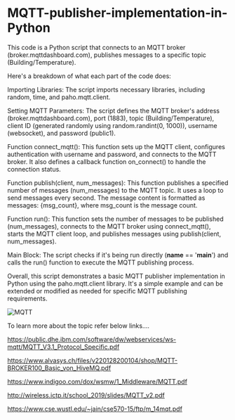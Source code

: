 # MQTT-publisher-implementation-in-Python
This code is a Python script that connects to an MQTT broker (broker.mqttdashboard.com), publishes messages to a specific topic (Building/Temperature).

Here's a breakdown of what each part of the code does:

Importing Libraries: The script imports necessary libraries, including random, time, and paho.mqtt.client.

Setting MQTT Parameters: The script defines the MQTT broker's address (broker.mqttdashboard.com), port (1883), topic (Building/Temperature), client ID (generated randomly using random.randint(0, 1000)), username (websocket), and password (public1).

Function connect_mqtt(): This function sets up the MQTT client, configures authentication with username and password, and connects to the MQTT broker. It also defines a callback function on_connect() to handle the connection status.

Function publish(client, num_messages): This function publishes a specified number of messages (num_messages) to the MQTT topic. It uses a loop to send messages every second. The message content is formatted as messages: {msg_count}, where msg_count is the message count.

Function run(): This function sets the number of messages to be published (num_messages), connects to the MQTT broker using connect_mqtt(), starts the MQTT client loop, and publishes messages using publish(client, num_messages).

Main Block: The script checks if it's being run directly (__name__ == '__main__') and calls the run() function to execute the MQTT publishing process.

Overall, this script demonstrates a basic MQTT publisher implementation in Python using the paho.mqtt.client library. It's a simple example and can be extended or modified as needed for specific MQTT publishing requirements.

![MQTT](https://github.com/IndikaAnuradha/MQTT-publisher-implementation-in-Python/assets/122884553/8bed5399-9fb2-4934-9800-457e7eabae21)

To learn more about the topic refer below links....

https://public.dhe.ibm.com/software/dw/webservices/ws-mqtt/MQTT_V3.1_Protocol_Specific.pdf

https://www.alvasys.ch/files/v220128200104/shop/MQTT-BROKER100_Basic_von_HiveMQ.pdf

https://www.indigoo.com/dox/wsmw/1_Middleware/MQTT.pdf

http://wireless.ictp.it/school_2019/slides/MQTT_v2.pdf

https://www.cse.wustl.edu/~jain/cse570-15/ftp/m_14mqt.pdf
